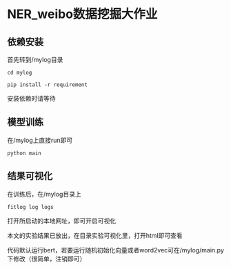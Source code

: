 # NER_weibo数据挖掘大作业

## 依赖安装

首先转到/mylog目录

```shell
cd mylog
```

```shell
pip install -r requirement
```

安装依赖时请等待

## 模型训练

在/mylog上直接run即可

```shell
python main
```

## 结果可视化

在训练后，在/mylog目录上

```
fitlog log logs 
```

打开所启动的本地网址，即可开启可视化

本文的实验结果已放出，在目录实验可视化里，打开html即可查看

代码默认运行bert，若要运行随机初始化向量或者word2vec可在/mylog/main.py下修改（很简单，注销即可）